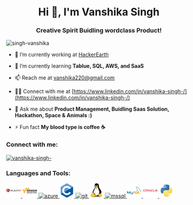 <h1 align="center">Hi 👋, I'm Vanshika Singh</h1>
<h3 align="center">Creative Spirit Buidling wordclass Product!</h3>

<p align="left"> <img src="https://komarev.com/ghpvc/?username=singh-vanshika&label=Profile%20views&color=0e75b6&style=flat" alt="singh-vanshika" /> </p>

- 🔭 I’m currently working at [HackerEarth](www.hackerearth.com)

- 🌱 I’m currently learning **Tablue, SQL, AWS, and SaaS**

- 📫 Reach me at [vanshika220@gmail.com](mailto:vanshika220@gmail.com)

- 👨‍💻 Connect with me at [https://www.linkedin.com/in/vanshika-singh-/](https://www.linkedin.com/in/vanshika-singh-/)

- 💬 Ask me about **Product Management, Buidling Saas Solution, Hackathon, Space & Animals :)**

- ⚡ Fun fact **My blood type is coffee ☕**

<h3 align="left">Connect with me:</h3>
<p align="left">
<a href="https://linkedin.com/in/vanshika-singh-" target="blank"><img align="center" src="https://raw.githubusercontent.com/rahuldkjain/github-profile-readme-generator/master/src/images/icons/Social/linked-in-alt.svg" alt="vanshika-singh-" height="30" width="40" /></a>
</p>

<h3 align="left">Languages and Tools:</h3>
<p align="left"> <a href="https://angular.io" target="_blank"> <img src="https://raw.githubusercontent.com/devicons/devicon/master/icons/angularjs/angularjs-original-wordmark.svg" alt="angularjs" width="40" height="40"/> </a> <a href="https://aws.amazon.com" target="_blank"> <img src="https://raw.githubusercontent.com/devicons/devicon/master/icons/amazonwebservices/amazonwebservices-original-wordmark.svg" alt="aws" width="40" height="40"/> </a> <a href="https://azure.microsoft.com/en-in/" target="_blank"> <img src="https://www.vectorlogo.zone/logos/microsoft_azure/microsoft_azure-icon.svg" alt="azure" width="40" height="40"/> </a> <a href="https://www.cprogramming.com/" target="_blank"> <img src="https://raw.githubusercontent.com/devicons/devicon/master/icons/c/c-original.svg" alt="c" width="40" height="40"/> </a> <a href="https://git-scm.com/" target="_blank"> <img src="https://www.vectorlogo.zone/logos/git-scm/git-scm-icon.svg" alt="git" width="40" height="40"/> </a> <a href="https://www.linux.org/" target="_blank"> <img src="https://raw.githubusercontent.com/devicons/devicon/master/icons/linux/linux-original.svg" alt="linux" width="40" height="40"/> </a> <a href="https://www.microsoft.com/en-us/sql-server" target="_blank"> <img src="https://www.svgrepo.com/show/303229/microsoft-sql-server-logo.svg" alt="mssql" width="40" height="40"/> </a> <a href="https://www.mysql.com/" target="_blank"> <img src="https://raw.githubusercontent.com/devicons/devicon/master/icons/mysql/mysql-original-wordmark.svg" alt="mysql" width="40" height="40"/> </a> <a href="https://www.oracle.com/" target="_blank"> <img src="https://raw.githubusercontent.com/devicons/devicon/master/icons/oracle/oracle-original.svg" alt="oracle" width="40" height="40"/> </a> <a href="https://www.python.org" target="_blank"> <img src="https://raw.githubusercontent.com/devicons/devicon/master/icons/python/python-original.svg" alt="python" width="40" height="40"/> </a> </p>

